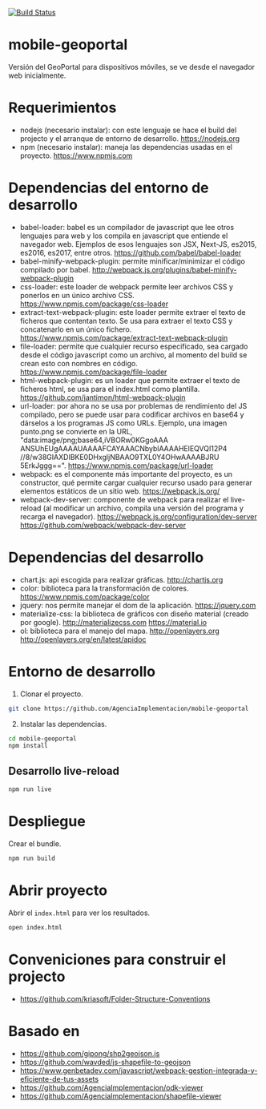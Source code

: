 [![Build Status](https://travis-ci.org/AgenciaImplementacion/mobile-geoportal.svg?branch=master)](https://travis-ci.org/AgenciaImplementacion/mobile-geoportal)

# mobile-geoportal
Versión del GeoPortal para dispositivos móviles, se ve desde el navegador web inicialmente.

# Requerimientos

- nodejs (necesario instalar): con este lenguaje se hace el build del projecto
y el arranque de entorno de desarrollo. https://nodejs.org
- npm (necesario instalar): maneja las dependencias usadas en el proyecto.
https://www.npmjs.com

# Dependencias del entorno de desarrollo

- babel-loader: babel es un compilador de javascript que lee otros lenguajes
para web y los compila en javascript que entiende el navegador web. Ejemplos de
esos lenguajes son JSX, Next-JS, es2015, es2016, es2017, entre otros.
https://github.com/babel/babel-loader
- babel-minify-webpack-plugin: permite minificar/minimizar el código compilado
por babel. http://webpack.js.org/plugins/babel-minify-webpack-plugin
- css-loader: este loader de webpack permite leer archivos CSS y ponerlos en un
único archivo CSS. https://www.npmjs.com/package/css-loader
- extract-text-webpack-plugin: este loader permite extraer el texto de ficheros
que contentan texto. Se usa para extraer el texto CSS y concatenarlo en un único
fichero. https://www.npmjs.com/package/extract-text-webpack-plugin
- file-loader: permite que cualquier recurso especificado, sea cargado desde el
código javascript como un archivo, al momento del build se crean esto con nombres
en código. https://www.npmjs.com/package/file-loader
- html-webpack-plugin: es un loader que permite extraer el texto de
ficheros html, se usa para el index.html como plantilla.
https://github.com/jantimon/html-webpack-plugin
- url-loader: por ahora no se usa por problemas de rendimiento del JS compilado,
pero se puede usar para codificar archivos en base64 y dárselos a los programas
JS como URLs. Ejemplo, una imagen punto.png se convierte en la URL, "data:image/png;base64,iVBORw0KGgoAAA
ANSUhEUgAAAAUAAAAFCAYAAACNbyblAAAAHElEQVQI12P4
//8/w38GIAXDIBKE0DHxgljNBAAO9TXL0Y4OHwAAAABJRU
5ErkJggg==". https://www.npmjs.com/package/url-loader
- webpack: es el componente más importante del proyecto, es un constructor, qué
permite cargar cualquier recurso usado para generar elementos estáticos de un
sitio web. https://webpack.js.org/
- webpack-dev-server: componente de webpack para realizar el live-reload
(al modificar un archivo, compila una versión del programa y recarga el
  navegador). https://webpack.js.org/configuration/dev-server
https://github.com/webpack/webpack-dev-server

# Dependencias del desarrollo

- chart.js: api escogida para realizar gráficas. http://chartjs.org
- color: biblioteca para la transformación de colores.
https://www.npmjs.com/package/color
- jquery: nos permite manejar el dom de la aplicación. https://jquery.com
- materialize-css: la biblioteca de gráficos con diseño material (creado por
  google). http://materializecss.com https://material.io
- ol: biblioteca para el manejo del mapa. http://openlayers.org
http://openlayers.org/en/latest/apidoc

# Entorno de desarrollo
1) Clonar el proyecto.

```bash
git clone https://github.com/AgenciaImplementacion/mobile-geoportal
```

2) Instalar las dependencias.

```bash
cd mobile-geoportal
npm install
```

## Desarrollo live-reload

```bash
npm run live
```

# Despliegue
Crear el bundle.

```bash
npm run build
```

# Abrir proyecto
Abrir el `index.html` para ver los resultados.

```bash
open index.html
```

# Conveniciones para construir el projecto
 - https://github.com/kriasoft/Folder-Structure-Conventions

# Basado en
 - https://github.com/gipong/shp2geojson.js
 - https://github.com/wavded/js-shapefile-to-geojson
 - https://www.genbetadev.com/javascript/webpack-gestion-integrada-y-eficiente-de-tus-assets
 - https://github.com/AgenciaImplementacion/odk-viewer
 - https://github.com/AgenciaImplementacion/shapefile-viewer
